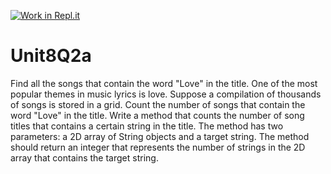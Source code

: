 [![Work in Repl.it](https://classroom.github.com/assets/work-in-replit-14baed9a392b3a25080506f3b7b6d57f295ec2978f6f33ec97e36a161684cbe9.svg)](https://classroom.github.com/online_ide?assignment_repo_id=4683557&assignment_repo_type=AssignmentRepo)
# Unit8Q2a

Find all the songs that contain the word "Love" in the title. One of the most popular themes in music lyrics is love. Suppose a compilation of thousands of songs is stored in a grid. Count the number of songs that contain the word "Love" in the title. Write a method that counts the number of song titles that contains a certain string in the title. The method has two parameters: a 2D array of String objects and a target string. The method should return an integer that represents the number of strings in the 2D array that contains the target string.
